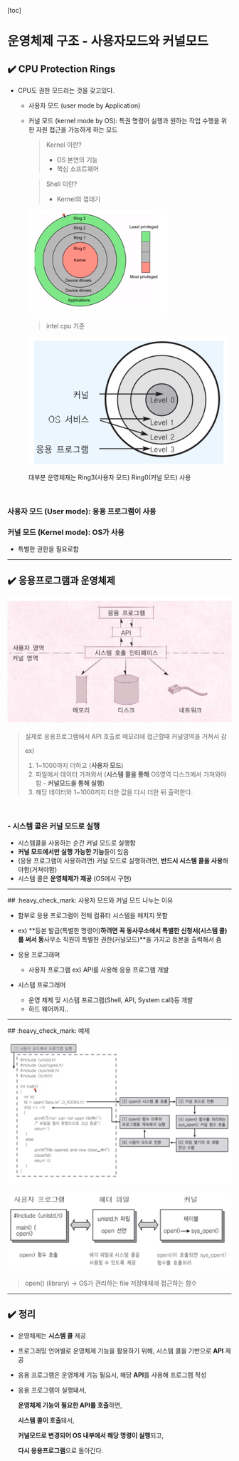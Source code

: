 [toc]

# 운영체제 구조 - 사용자모드와 커널모드

## :heavy_check_mark: CPU Protection Rings

- CPU도 권한 모드라는 것을 갖고있다. 

  - 사용자 모드 (user mode by Application)

  - 커널 모드 (kernel mode by OS): 특권 명령어 실행과 원하는 작업 수행을 위한 자원 접근을 가능하게 하는 모드

    > Kernel 이란?
    >
    > - OS 본연의 기능
    > - 핵심 소프트웨어

    > Shell 이란?
    >
    > - Kernel의 껍데기

    ![image-20210217170400894](assets/image-20210217170400894.png)

    > intel cpu 기준

    ![image-20210217170811040](assets/image-20210217170811040.png)

    대부분 운영체재는 Ring3(사용자 모드) Ring0(커널 모드) 사용

<br>

### 사용자 모드 (User mode): 응용 프로그램이 사용

### 커널 모드 (Kernel mode): OS가 사용

- 특별한 권한을 필요로함



<hr>

## :heavy_check_mark: 응용프로그램과 운영체제

![image-20210217170929238](assets/image-20210217170929238.png)

> 실제로 응용프로그램에서 API 호출로 메모리에 접근할때 커널영역을 거쳐서 감
>
> ex) 
>
> 1. 1~1000까지 더하고 (**사용자 모드**)
> 2. 파일에서 데이터 가져와서 (**시스템 콜을 통해** OS영역 디스크에서 가져와야함 - **커널모드을 통해 실행**)
> 3. 해당 데이터와 1~1000까지 더한 값을 다시 더한 뒤 출력한다.

<br>

### - 시스템 콜은 커널 모드로 실행

* 시스템콜을 사용하는 순간 커널 모드로 실행함
* **커널 모드에서만 실행 가능한 기능**들이 있음
* (응용 프로그램이 사용하려면) 커널 모드로 실행하려면, **반드시 시스템 콜을 사용**해야함(거쳐야함)
* 시스템 콜은 **운영체제가 제공** (OS에서 구현)



<hr>
## :heavy_check_mark: 사용자 모드와 커널 모드 나누는 이유

- 함부로 응용 프로그램이 전체 컴퓨터 시스템을 헤치지 못함
- ex) **등본 발급(특별한 명령어)**하려면 꼭 동사무소에서 **특별한 신청서(시스템 콜)** 를 써서 동**사무소 직원이 특별한 권한(커널모드)**을 가지고 등본을 출력해서 줌



- 응용 프로그래머
  - 사용자 프로그램 ex) API를 사용해 응용 프로그램 개발
- 시스템 프로그래머
  - 운영 체제 및 시스템 프로그램(Shell, API, System call)등 개발
  - 하드 웨어까지..



<hr>
## :heavy_check_mark: 예제

![image-20210217172030877](assets/image-20210217172030877.png)

![image-20210217172447008](assets/image-20210217172447008.png)

> open() (library) -> OS가 관리하는 file 저장매체에 접근하는 함수





<hr>

## :heavy_check_mark: 정리

- 운영체제는 **시스템 콜** 제공

- 프로그래밍 언어별로 운영체제 기능을 활용하기 위해, 시스템 콜을 기반으로 **API** 제공

- 응용 프로그램은 운영체제 기능 필요시, 해당 **API**를 사용해 프로그램 작성

- 응용 프로그램이 실행돼서, 

  **운영체제 기능이 필요한 API를 호출**하면, 

  **시스템 콜이 호출**돼서, 

  **커널모드로 변경되어 OS 내부에서 해당 명령이 실행**되고, 

  **다시 응용프로그램**으로 돌아간다.













